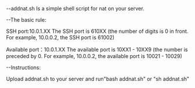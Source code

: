 --addnat.sh Is a simple shell script for nat on your server.

--The basic rule:

SSH port:10.0.1.XX The SSH port is 610XX (the number of digits is 0 in front. For example, 10.0.0.2, the SSH port is 61002)

Available port：10.0.1.XX The available port is 10XX1 - 10XX9 (the number is preceded by 0. For example, 10.0.0.2, the available port is 10021 - 10029)

--Instructions:

Upload addnat.sh to your server and run"bash addnat.sh" or "sh addnat.sh"
